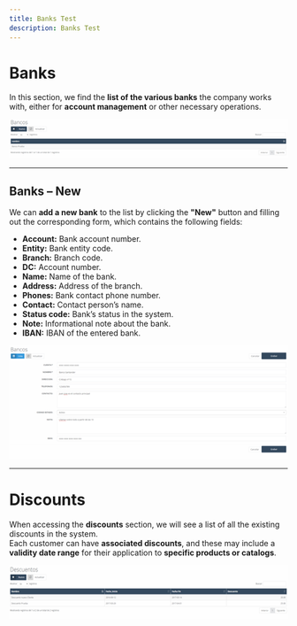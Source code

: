 ```yaml
---
title: Banks Test
description: Banks Test
---
```


# Banks  

In this section, we find the **list of the various banks** the company works with, either for **account management** or other necessary operations.

![](../../../../assets/articulos/ban1.png)

---

## **Banks – New**  

We can **add a new bank** to the list by clicking the **"New"** button and filling out the corresponding form, which contains the following fields:

- **Account:** Bank account number.  
- **Entity:** Bank entity code.  
- **Branch:** Branch code.  
- **DC:** Account number.  
- **Name:** Name of the bank.  
- **Address:** Address of the branch.  
- **Phones:** Bank contact phone number.  
- **Contact:** Contact person’s name.  
- **Status code:** Bank’s status in the system.  
- **Note:** Informational note about the bank.  
- **IBAN:** IBAN of the entered bank.  

![](../../../../assets/articulos/ban2.png)

---

# **Discounts**  

When accessing the **discounts** section, we will see a list of all the existing discounts in the system.  
Each customer can have **associated discounts**, and these may include a **validity date range** for their application to **specific products or catalogs**.

![](../../../../assets/articulos/ban3.png)
